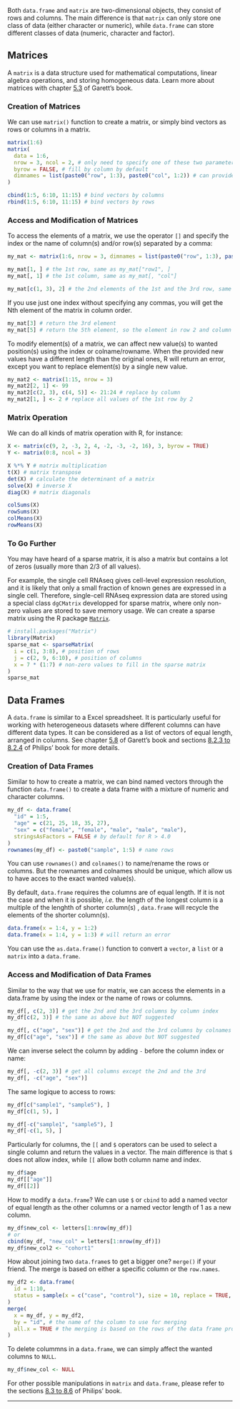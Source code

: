 <!-- ## Data Frames and Matrices -->

Both `data.frame` and `matrix` are two-dimensional objects, they consist of rows and columns.
The main difference is that `matrix` can only store one class of data (either character or numeric),
while `data.frame` can store different classes of data (numeric, character and factor).


## Matrices

A `matrix` is a data structure used for mathematical computations, linear algebra operations, and storing homogeneous data. Learn more about matrices with chapter [5.3](https://rstudio-education.github.io/hopr/r-objects.html#matrices) of Garett’s book.

### Creation of Matrices

We can use `matrix()` function to create a matrix, or simply bind vectors as rows or columns in a matrix.

```r
matrix(1:6)
matrix(
  data = 1:6,
  nrow = 3, ncol = 2, # only need to specify one of these two parameters
  byrow = FALSE, # fill by column by default
  dimnames = list(paste0("row", 1:3), paste0("col", 1:2)) # can provide the rownames and colnames in a list
)

cbind(1:5, 6:10, 11:15) # bind vectors by columns
rbind(1:5, 6:10, 11:15) # bind vectors by rows
```

### Access and Modification of Matrices

To access the elements of a matrix, we use the operator `[]` and specify the index or the name of column(s) and/or row(s) separated by a comma:

```r
my_mat <- matrix(1:6, nrow = 3, dimnames = list(paste0("row", 1:3), paste0("col", 1:2)))

my_mat[1, ] # the 1st row, same as my_mat["row1", ]
my_mat[, 1] # the 1st column, same as my_mat[, "col"]

my_mat[c(1, 3), 2] # the 2nd elements of the 1st and the 3rd row, same as my_mat[c("row1", "row3"), "col2"]
```

If you use just one index without specifying any commas, you will get the Nth element of the matrix in column order.

```r
my_mat[3] # return the 3rd element
my_mat[5] # return the 5th element, so the element in row 2 and column 2
```

To modify element(s) of a matrix, we can affect new value(s) to wanted position(s) using the index or colname/rowname.
When the provided new values have a different length than the original ones,
R will return an error, except you want to replace element(s) by a single new value.

```r
my_mat2 <- matrix(1:15, nrow = 3)
my_mat2[2, 1] <- 99
my_mat2[c(2, 3), c(4, 5)] <- 21:24 # replace by column
my_mat2[1, ] <- 2 # replace all values of the 1st row by 2
```

### Matrix Operation

We can do all kinds of matrix operation with R, for instance:

```r
X <- matrix(c(9, 2, -3, 2, 4, -2, -3, -2, 16), 3, byrow = TRUE)
Y <- matrix(0:8, ncol = 3)

X %*% Y # matrix multiplication
t(X) # matrix transpose
det(X) # calculate the determinant of a matrix
solve(X) # inverse X
diag(X) # matrix diagonals

colSums(X)
rowSums(X)
colMeans(X)
rowMeans(X)
```

### To Go Further

You may have heard of a sparse matrix, it is also a matrix but contains a lot of zeros (usually more than 2/3 of all values).

For example, the single cell RNAseq gives cell-level expression resolution,
and it is likely that only a small fraction of known genes are expressed in a single cell.
Therefore, single-cell RNAseq expression data are stored using a special class `dgCMatrix` developped for sparse matrix,
where only non-zero values are stored to save memory usage. 
We can create a sparse matrix using the R package <code>[Matrix](https://cran.r-project.org/web/packages/Matrix/index.html)</code>.

```r
# install.packages("Matrix")
library(Matrix)
sparse_mat <- sparseMatrix(
  i = c(1, 3:8), # position of rows
  j = c(2, 9, 6:10), # position of columns
  x = 7 * (1:7) # non-zero values to fill in the sparse matrix
)
sparse_mat
```


## Data Frames

A `data.frame` is similar to a Excel spreadsheet.
It is particularly useful for working with heterogeneous datasets where different columns can have different data types.
It can be considered as a list of vectors of equal length, arranged in columns.
See chapter [5.8](https://rstudio-education.github.io/hopr/r-objects.html#data-frames) of Garett’s book and sections [8.2.3 to 8.2.4](https://bookdown.org/ndphillips/YaRrr/creating-matrices-and-dataframes.html#data.frame) of Philips’ book for more details. 

### Creation of Data Frames

Similar to how to create a matrix, we can bind named vectors through the function `data.frame()` to create a data frame with a mixture of numeric and character columns.

```r
my_df <- data.frame(
  "id" = 1:5,
  "age" = c(21, 25, 18, 35, 27),
  "sex" = c("female", "female", "male", "male", "male"),
  stringsAsFactors = FALSE # by default for R > 4.0
)
rownames(my_df) <- paste0("sample", 1:5) # name rows
```
You can use `rownames()` and `colnames()` to name/rename the rows or columns.
But the rownames and colnames should be unique, which allow us to have acces to the exact wanted value(s). 

By default, `data.frame` requires the columns are of equal length.
If it is not the case and when it is possible, *i.e.* the length of the longest column is a multiple of the lenghth of shorter column(s) , `data.frame` will recycle the elements of the shorter column(s).

```r
data.frame(x = 1:4, y = 1:2)
data.frame(x = 1:4, y = 1:3) # will return an error
```

You can use the `as.data.frame()` function to convert a `vector`, a `list` or a `matrix` into a `data.frame`.

### Access and Modification of Data Frames

Similar to the way that we use for matrix, we can access the elements in a data.frame by using the index or the name of rows or columns.

```r
my_df[, c(2, 3)] # get the 2nd and the 3rd columns by column index
my_df[c(2, 3)] # the same as above but NOT suggested

my_df[, c("age", "sex")] # get the 2nd and the 3rd columns by colnames
my_df[c("age", "sex")] # the same as above but NOT suggested
```

We can inverse select the column by adding `-` before the column index or name:

```r
my_df[, -c(2, 3)] # get all columns except the 2nd and the 3rd
my_df[, -c("age", "sex")]
```

The same logique to access to rows:

```r
my_df[c("sample1", "sample5"), ]
my_df[c(1, 5), ]

my_df[-c("sample1", "sample5"), ]
my_df[-c(1, 5), ]
```

Particularly for columns, the `[[` and `$` operators can be used to select a single column and return the values in a vector.
The main difference is that `$` does not allow index, while `[[` allow both column name and index.

```r
my_df$age
my_df[["age"]]
my_df[[2]]
```

How to modify a `data.frame`?
We can use `$` or `cbind` to add a named vector of equal length as the other columns or a named vector length of 1 as a new column.

```r
my_df$new_col <- letters[1:nrow(my_df)]
# or
cbind(my_df, "new_col" = letters[1:nrow(my_df)])
my_df$new_col2 <- "cohort1"
```

How about joining two `data.frame`s to get a bigger one? `merge()` if your friend.
The merge is based on either a specific column or the `row.names`.

```r
my_df2 <- data.frame(
  id = 1:10,
  status = sample(x = c("case", "control"), size = 10, replace = TRUE, prob = c(0.1, 0.9))
)
merge(
  x = my_df, y = my_df2,
  by = "id", # the name of the column to use for merging
  all.x = TRUE # the merging is based on the rows of the data frame provided in "x"
)
```

To delete colummns in a `data.frame`, we can simply affect the wanted columns to `NULL`.

```r
my_df$new_col <- NULL
```

For other possible manipulations in `matrix` and `data.frame`, please refer to the sections [8.3 to 8.6](https://bookdown.org/ndphillips/YaRrr/matrix-and-dataframe-functions.html) of Philips’ book.

---
